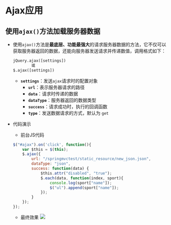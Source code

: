 # Ajax应用

## 使用`ajax()`方法加载服务器数据

* 使用`ajax()`方法是**最底层、功能最强大**的请求服务器数据的方法，它不仅可以获取服务器返回的数据，还能向服务器发送请求并传递数值，调用格式如下：
	```html
	jQuery.ajax([settings])
			或
	$.ajax([settings])
	```
	* **`settings`**：发送`ajax`请求时的配置对象
		* **`url`**：表示服务器请求的路径
		* **`data`**：请求时传递的数据
		* **`dataType`**：服务器返回的数据类型
		* **`success`**：请求成功时，执行的回调函数
		* **`type`**：发送数据请求的方式，默认为 `get`

* 代码演示
	* 前台JS代码
	```js
	$("#ajax").on('click', function(){
		var $this = $(this);
		$.ajax({
			url: "/springmvctest/static_resource/new_json.json",
			dataType: "json",
			success: function(data) {
				$this.attr("disabled", "true");
				$.each(data, function(index, sport){
					console.log(sport["name"]);
					$("ul").append(sport["name"]);
				});
			}
		});
	});
	```

	* 最终效果
	![](https://i.imgur.com/6OM65Iw.png)